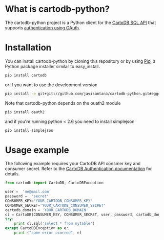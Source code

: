 # What is cartodb-python? #

The cartodb-python project is a Python client for the [CartoDB SQL API](http://developers.cartodb.com/api/sql.html) that supports [authentication using OAuth](http://developers.cartodb.com/api/authentication.html).

# Installation #

You can install cartodb-python by cloning this repository or by using [Pip](http://pypi.python.org/pypi/pip), a Python package installer similar to easy_install.

```bash
pip install cartodb
```

or if you want to use the development version

```bash
pip install -e git+git://github.com/javisantana/cartodb-python.git#egg=cartodb
```

Note that cartodb-python depends on the ouath2 module

```bash
pip install oauth2
```

and if you're running python < 2.6 you need to install simplejson

```bash
pip install simplejson
```


# Usage example #

The following example requires your CartoDB API consmer key and consumer secret. Refer to the [CartoDB Authentication documentation](http://developers.cartodb.com/api/authentication.html) for details.


```python
from cartodb import CartoDB, CartoDBException

user =  'me@mail.com'
password =  'secret'
CONSUMER_KEY='YOUR_CARTODB_CONSUMER_KEY'
CONSUMER_SECRET='YOUR_CARTODB_CONSUMER_SECRET'
cartodb_domain = 'YOUR_CARTODB_DOMAIN'
cl = CartoDB(CONSUMER_KEY, CONSUMER_SECRET, user, password, cartodb_domain)
try:
    print cl.sql('select * from mytable')
except CartoDBException as e:
    print ("some error ocurred", e)
```
